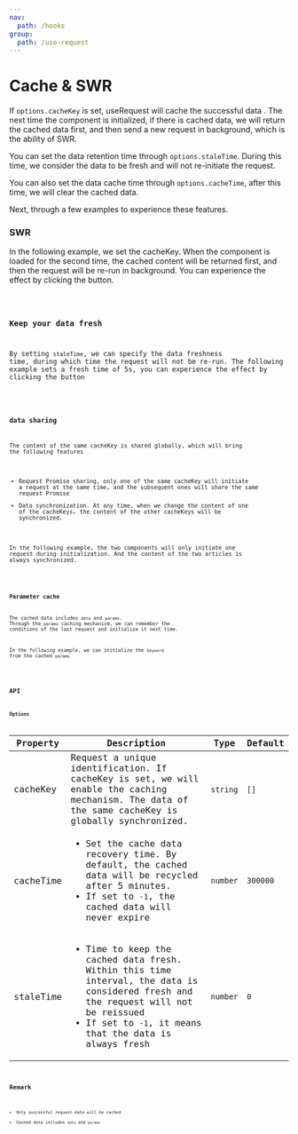```yaml
---
nav:
  path: /hooks
group:
  path: /use-request
---
```


# Cache & SWR

If `options.cacheKey` is set, useRequest will cache the successful data . The next time the component is initialized, if there is cached data, we will return the cached data first, and then send a new request in background, which is the ability of SWR.

You can set the data retention time through `options.staleTime`. During this time, we consider the data to be fresh and will not re-initiate the request.

You can also set the data cache time through `options.cacheTime`, after this time, we will clear the cached data.

Next, through a few examples to experience these features.

### SWR

In the following example, we set the cacheKey. When the component is loaded for the second time, the cached content will be returned first, and then the request will be re-run in background. You can experience the effect by clicking the button.

<code src="./demo/cacheKey.tsx" />

### Keep your data fresh

By setting `staleTime`, we can specify the data freshness time, during which time the request will not be re-run. The following example sets a fresh time of 5s, you can experience the effect by clicking the button

<code src="./demo/staleTime.tsx" />

### data sharing

The content of the same cacheKey is shared globally, which will bring the following features

* Request Promise sharing, only one of the same cacheKey will initiate a request at the same time, and the subsequent ones will share the same request Promise
* Data synchronization. At any time, when we change the content of one of the cacheKeys, the content of the other cacheKeys will be synchronized.

In the following example, the two components will only initiate one request during initialization. And the content of the two articles is always synchronized.

<code src="./demo/share.tsx" />

### Parameter cache

The cached data includes `data` and `params`. Through the `params` caching mechanism, we can remember the conditions of the last request and initialize it next time.

In the following example, we can initialize the `keyword` from the cached `params`

<code src="./demo/params.tsx" />

## API

### Options

| Property  | Description                                                                                                                                                                                                         | Type     | Default  |
|-----------|---------------------------------------------------------------------------------------------------------------------------------------------------------------------------------------------------------------------|----------|----------|
| cacheKey  | Request a unique identification. If cacheKey is set, we will enable the caching mechanism. The data of the same cacheKey is globally synchronized.                                                                  | `string` | `[]`     |
| cacheTime | <ul><li> Set the cache data recovery time. By default, the cached data will be recycled after 5 minutes.</li><li> If set to `-1`, the cached data will never expire</li></ul>                                       | `number` | `300000` |
| staleTime | <ul><li> Time to keep the cached data fresh. Within this time interval, the data is considered fresh and the request will not be reissued</li><li> If set to `-1`, it means that the data is always fresh</li></ul> | `number` | `0`      |

## Remark

* Only successful request data will be cached
* Cached data includes `data` and `params`